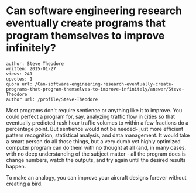 # Can software engineering research eventually create programs that program themselves to improve infinitely?

	author: Steve Theodore
	written: 2015-01-27
	views: 241
	upvotes: 1
	quora url: /Can-software-engineering-research-eventually-create-programs-that-program-themselves-to-improve-infinitely/answer/Steve-Theodore
	author url: /profile/Steve-Theodore


Most programs don't require sentience or anything like it to improve. You could perfect a program for, say, analyzing traffic flow in cities so that eventually predicted rush hour traffic volumes to within a few fractions do a percentage point. But sentience would not be needed- just more efficient pattern recognition, statistical analysis, and data management. It would take a smart person do all those things, but a very dumb yet highly optimized computer program can do them with no thought at all (and, in many cases, with no deep understanding of the subject matter - all the program does is change numbers, watch the outputs, and try again until the desired results happen.

To make an analogy, you can improve your aircraft designs forever without creating a bird.

